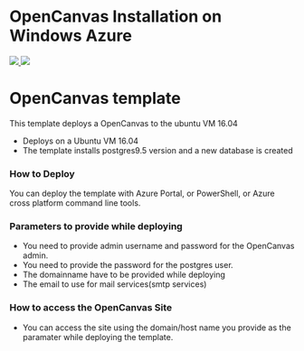# OpenCanvas Installation on Windows Azure
<a href="https://portal.azure.com/#create/Microsoft.Template/uri/https%3A%2F%2Fraw.githubusercontent.com%2Fgopikap%2Fazure-quickstart-templates%2Fmaster%2FOpenCanvas-LMS%2FLinuxVirtualMachine.json" target="_blank">
    <img src="http://azuredeploy.net/deploybutton.png"/>
</a>
<a href="http://armviz.io/#/?load=https%3A%2F%2Fraw.githubusercontent.com%2Fgopikap%2Fazure-quickstart-templates%2Fmaster%2FOpenCanvas-LMS%2FLinuxVirtualMachine.json" target="_blank">
    <img src="http://armviz.io/visualizebutton.png"/>
</a>

# OpenCanvas template 

This template deploys a OpenCanvas to the ubuntu VM 16.04

- Deploys on a Ubuntu VM 16.04
- The template installs postgres9.5 version and a new database is created


### How to Deploy
You can deploy the template with Azure Portal, or PowerShell, or Azure cross platform command line tools.

### Parameters to provide while deploying
* You need to provide admin username and password for the OpenCanvas admin.
* You need to provide the password for the postgres user.
* The domainname have to be provided while deploying
* The email to use for mail services(smtp services)

### How to access the OpenCanvas Site
* You can access the site using the domain/host name you provide as the paramater while deploying the template. 

